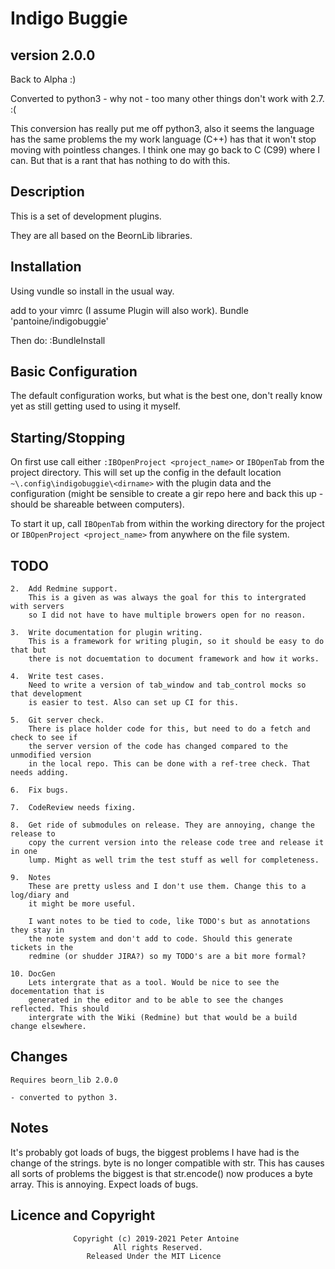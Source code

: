 # Indigo Buggie #
## version 2.0.0 ###

Back to Alpha :)

Converted to python3 - why not - too many other things don't work with 2.7. :(

This conversion has really put me off python3, also it seems the language has
the same problems the my work language (C++) has that it won't stop moving with
pointless changes. I think one may go back to C (C99) where I can. But that
is a rant that has nothing to do with this.

## Description ##

This is a set of development plugins.

They are all based on the BeornLib libraries.

## Installation ##

Using vundle so install in the usual way.

add to your vimrc (I assume Plugin will also work).
Bundle 'pantoine/indigobuggie'

Then do:
:BundleInstall


## Basic Configuration ##

The default configuration works, but what is the best one, don't really know yet
as still getting used to using it myself.

## Starting/Stopping ##

On first use call either `:IBOpenProject <project_name>` or `IBOpenTab` from the project
directory. This will set up the config in the default location `~\.config\indigobuggie\<dirname>`
with the plugin data and the configuration (might be sensible to create a gir repo here
and back this up - should be shareable between computers).

To start it up, call `IBOpenTab` from within the working directory for the project or
`IBOpenProject <project_name>` from anywhere on the file system.

## TODO ##
    2.  Add Redmine support.
        This is a given as was always the goal for this to intergrated with servers
        so I did not have to have multiple browers open for no reason.

    3.  Write documentation for plugin writing.
        This is a framework for writing plugin, so it should be easy to do that but
        there is not docuemtation to document framework and how it works.

    4.  Write test cases.
        Need to write a version of tab_window and tab_control mocks so that development
        is easier to test. Also can set up CI for this.

    5.  Git server check.
        There is place holder code for this, but need to do a fetch and check to see if
        the server version of the code has changed compared to the unmodified version
        in the local repo. This can be done with a ref-tree check. That needs adding.

    6.  Fix bugs.

    7.  CodeReview needs fixing.

    8.  Get ride of submodules on release. They are annoying, change the release to
        copy the current version into the release code tree and release it in one
        lump. Might as well trim the test stuff as well for completeness.

    9.  Notes
        These are pretty usless and I don't use them. Change this to a log/diary and
        it might be more useful.

        I want notes to be tied to code, like TODO's but as annotations they stay in
        the note system and don't add to code. Should this generate tickets in the
        redmine (or shudder JIRA?) so my TODO's are a bit more formal?

    10. DocGen
        Lets intergrate that as a tool. Would be nice to see the docementation that is
        generated in the editor and to be able to see the changes reflected. This should
        intergrate with the Wiki (Redmine) but that would be a build change elsewhere.


## Changes ##

    Requires beorn_lib 2.0.0

	- converted to python 3.

## Notes ##

It's probably got loads of bugs, the biggest problems I have had is the change of the
strings. byte is no longer compatible with str. This has causes all sorts of problems
the biggest is that str.encode() now produces a byte array. This is annoying. Expect
loads of bugs.

## Licence and Copyright ##
                  Copyright (c) 2019-2021 Peter Antoine
                           All rights Reserved.
                     Released Under the MIT Licence
